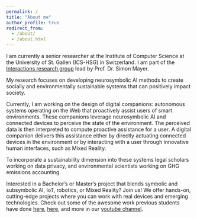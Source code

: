 ```yaml
---
permalink: /
title: "About me"
author_profile: true
redirect_from: 
  - /about/
  - /about.html
---
```



I am currently a senior researcher at the Institute of Computer Science at the University of St. Gallen (ICS-HSG) in Switzerland. I am part of the [Interactions research group](https://ics.unisg.ch/chairs/simon-mayer-interaction-and-communication-based-systems/) lead by Prof. Dr. Simon Mayer.

My research focuses on developing neurosymbolic AI methods to create socially and environmentally sustainable systems that can positively impact society.

Currently, I am working on the design of digital companions: autonomous systems operating on the Web that proactively assist users of smart environments. These companions leverage neurosymbolic AI and connected devices to perceive the state of the environment. The perceived data is then interpreted to compute proactive assistance for a user. A digital companion delivers this assistance either by directly actuating connected devices in the environment or by interacting with a user through innovative human interfaces, such as Mixed Reality.

To incorporate a sustainability dimension into these systems legal scholars working on data privacy, and environmental scientists working on GHG emissions accounting.

Interested in a Bachelor’s or Master’s project that blends symbolic and subsymbolic AI, IoT, robotics, or Mixed Reality?
Join us! We offer hands-on, cutting-edge projects where you can work with real devices and emerging technologies.
Check out some of the awesome work previous students have done [here](https://youtu.be/IN_wWSA0-iE?si=FMRNklX9pkNYFuF1), [here](https://youtu.be/O26Xq8kMT6c?si=TzbrF3nPAfZXr11f), and more in our [youtube channel](https://www.youtube.com/@interactionshsg2533/videos).

